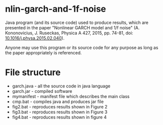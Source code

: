 # nlin-garch-and-1f-noise

Java program (and its source code) used to produce results, which are presented in the paper "Nonlinear GARCH model and 1/f noise" (A. Kononovicius, J. Ruseckas, Physica A 427, 2015, pp. 74-81, doi: [10.1016/j.physa.2015.02.040](http://dx.doi.org/10.1016/j.physa.2015.02.040)).

Anyone may use this program or its source code for any purpose as long as the paper appropriately is referenced.

# File structure
* garch.java - all the source code in java language
* garch.jar - compiled software
* mymanifest - manifest file which describes the main class
* cmp.bat - compiles java and produces jar file
* fig2.bat - reproduces results shown in Figure 2
* fig3.bat - reproduces results shown in Figure 3
* fig4.bat - reproduces results shown in figure 4
